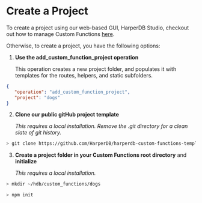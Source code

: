 # Create a Project

To create a project using our web-based GUI, HarperDB Studio, checkout out how to manage Custom Functions [here](../harperdb-studio/manage-functions.md).

Otherwise, to create a project, you have the following options:

1.  **Use the add\_custom\_function\_project operation**

    This operation creates a new project folder, and populates it with templates for the routes, helpers, and static subfolders.

```json
{
   "operation": "add_custom_function_project",
   "project": "dogs"
}
```

2. **Clone our public gitHub project template**

    _This requires a local installation. Remove the .git directory for a clean slate of git history._

```bash
> git clone https://github.com/HarperDB/harperdb-custom-functions-template.git ~/hdb/custom_functions/dogs
```

3. **Create a project folder in your Custom Functions root directory** and **initialize**

    _This requires a local installation._

```bash
> mkdir ~/hdb/custom_functions/dogs
```

```bash
> npm init
```
